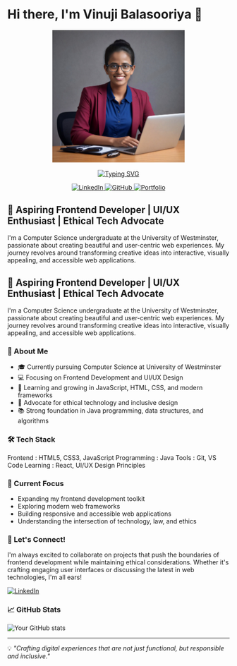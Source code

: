# Hi there, I'm Vinuji Balasooriya 👋

<div align="center">
  <img src="./media/photo.png" width="300"/>
  
  [![Typing SVG](https://readme-typing-svg.demolab.com?font=Fira+Code&pause=1000&color=F75C7E&center=true&vCenter=true&width=435&lines=Frontend+Developer;UI%2FUX+Enthusiast;Computer+Science+Student;Ethical+Tech+Advocate)](https://git.io/typing-svg)

  <div align="center">
    <a href="https://www.linkedin.com/in/vinuji-balasooriya-93700b333/" target="_blank">
      <img src="https://img.shields.io/badge/LinkedIn-0077B5?style=for-the-badge&logo=linkedin&logoColor=white" alt="LinkedIn" />
    </a>
    <a href="https://github.com/Vinu0917" target="_blank">
      <img src="https://img.shields.io/badge/GitHub-100000?style=for-the-badge&logo=github&logoColor=white" alt="GitHub" />
    </a>
    <a href="https://portfoliovinuji.netlify.app/" target="_blank">
      <img src="https://img.shields.io/badge/Portfolio-FF69B4?style=for-the-badge&logo=web&logoColor=white" alt="Portfolio" />
    </a>
  </div>
</div>

## 🎨 Aspiring Frontend Developer | UI/UX Enthusiast | Ethical Tech Advocate

I'm a Computer Science undergraduate at the University of Westminster, passionate about creating beautiful and user-centric web experiences. My journey revolves around transforming creative ideas into interactive, visually appealing, and accessible web applications.

## 🎨 Aspiring Frontend Developer | UI/UX Enthusiast | Ethical Tech Advocate

I'm a Computer Science undergraduate at the University of Westminster, passionate about creating beautiful and user-centric web experiences. My journey revolves around transforming creative ideas into interactive, visually appealing, and accessible web applications.

### 🚀 About Me

- 🎓 Currently pursuing Computer Science at University of Westminster
- 💻 Focusing on Frontend Development and UI/UX Design
- 🌱 Learning and growing in JavaScript, HTML, CSS, and modern frameworks
- 🤝 Advocate for ethical technology and inclusive design
- 📚 Strong foundation in Java programming, data structures, and algorithms

### 🛠️ Tech Stack

Frontend     : HTML5, CSS3, JavaScript
Programming  : Java
Tools        : Git, VS Code
Learning     : React, UI/UX Design Principles

### 🎯 Current Focus

- Expanding my frontend development toolkit
- Exploring modern web frameworks
- Building responsive and accessible web applications
- Understanding the intersection of technology, law, and ethics

### 🤝 Let's Connect!

I'm always excited to collaborate on projects that push the boundaries of frontend development while maintaining ethical considerations. Whether it's crafting engaging user interfaces or discussing the latest in web technologies, I'm all ears!

[![LinkedIn](https://img.shields.io/badge/LinkedIn-0077B5?style=for-the-badge&logo=linkedin&logoColor=white)](https://www.linkedin.com/in/vinuji-balasooriya-93700b333/)

### 📈 GitHub Stats

![Your GitHub stats](https://github-readme-stats.vercel.app/api?username=Vinu0917&show_icons=true&theme=radical)

---

💡 *"Crafting digital experiences that are not just functional, but responsible and inclusive."*
